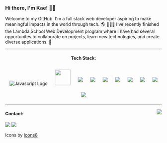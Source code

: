 ### Hi there, I'm Kae! 👋🏽


Welcome to my GitHub. I'm a full stack web developer aspiring to make meaningful impacts in the world through tech. 🌎 👩🏽‍💻 I've recently finished the Lambda School Web Development program where I have had several opportunites to collaborate on projects, learn new technologies, and create diverse applications. 🧩

---

#### <div align="center">Tech Stack:</div>
<div align="center">
<img style="margin: 10px" src="https://img.icons8.com/color/48/000000/javascript.png" alt="Javascript Logo"/>
<img style="margin: 10px" height="50px" src="https://img.icons8.com/plasticine/100/000000/react.png"/>
<img style="margin: 10px" src="https://img.icons8.com/color/48/000000/html-5.png"/>
<img style="margin: 10px" src="https://img.icons8.com/color/48/000000/css3.png"/>
<img style="margin: 10px" src="https://img.icons8.com/color/48/000000/nodejs.png"/>
<img style="margin: 10px" src="https://img.icons8.com/color/48/000000/python.png"/>
<img style="margin: 10px" src="https://img.icons8.com/fluent/48/000000/visual-studio-code-2019.png"/>
<img style="margin: 10px" src="https://img.icons8.com/color/48/000000/git.png"/>
<img style="margin: 10px" src="https://img.icons8.com/dusk/64/000000/sql.png"/>
<img style="margin: 10px" src="https://img.icons8.com/color/48/000000/postgreesql.png"/>
</div>

---

<img src="https://github-readme-stats.vercel.app/api/top-langs/?username=sokaeb&layout=compact" align="right" />

#### Contact:
<a href="mailto:sonja.k.benton@gmail.com" target="_blank"><img src="https://img.icons8.com/clouds/100/000000/apple-mail.png"/></a>
<a href="https://www.linkedin.com/in/kae-benton/" target="_blank"><img src="https://img.icons8.com/clouds/100/000000/linkedin.png"/></a>

Icons by <a href="https://icons8.com/icon/GNO9f2CARaea/mail">Icons8</a>

